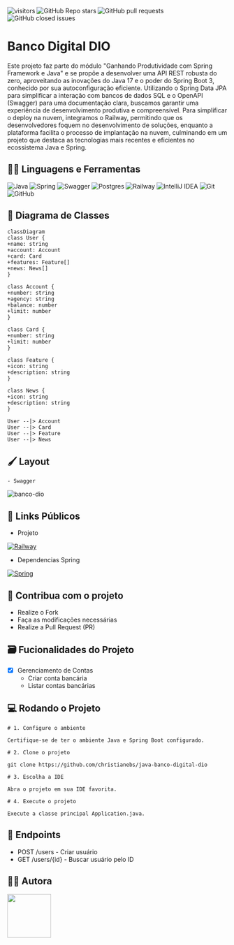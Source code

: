 ![visitors](https://visitor-badge.laobi.icu/badge?page_id=christianebs.java-banco-digital-dio) ![GitHub Repo stars](https://img.shields.io/github/stars/christianebs/java-banco-digital-dio) ![GitHub pull requests](https://img.shields.io/github/issues-pr/christianebs/java-banco-digital-dio) ![GitHub closed issues](https://img.shields.io/github/issues-closed/christianebs/java-banco-digital-dio)

# Banco Digital DIO

Este projeto faz parte do módulo "Ganhando Produtividade com Spring Framework e Java" e se propõe a desenvolver uma API REST robusta do zero, aproveitando as inovações do Java 17 e o poder do Spring Boot 3, conhecido por sua autoconfiguração eficiente. Utilizando o Spring Data JPA para simplificar a interação com bancos de dados SQL e o OpenAPI (Swagger) para uma documentação clara, buscamos garantir uma experiência de desenvolvimento produtiva e compreensível. Para simplificar o deploy na nuvem, integramos o Railway, permitindo que os desenvolvedores foquem no desenvolvimento de soluções, enquanto a plataforma facilita o processo de implantação na nuvem, culminando em um projeto que destaca as tecnologias mais recentes e eficientes no ecossistema Java e Spring.

## :woman_mechanic: Linguagens e Ferramentas

![Java](https://img.shields.io/badge/java-0D1117.svg?style=for-the-badge&logo=openjdk&logoColor=%23ED8B00) ![Spring](https://img.shields.io/badge/spring-0D1117.svg?style=for-the-badge&logo=spring&logoColor=%236DB33F) ![Swagger](https://img.shields.io/badge/-Swagger-0D1117?style=for-the-badge&logo=swagger&logoColor=%23Clojure) ![Postgres](https://img.shields.io/badge/postgres-0D1117.svg?style=for-the-badge&logo=postgresql&logoColor=%23316192) ![Railway](https://img.shields.io/badge/Railway-0D1117?style=for-the-badge&logo=railway&logoColor=white) ![IntelliJ IDEA](https://img.shields.io/badge/IntelliJIDEA-0D1117.svg?style=for-the-badge&logo=intellij-idea&logoColor=white) ![Git](https://img.shields.io/badge/git-0D1117.svg?style=for-the-badge&logo=git&logoColor=%23F05033) ![GitHub](https://img.shields.io/badge/github-0D1117.svg?style=for-the-badge&logo=github&logoColor=white)

## :large_blue_diamond: Diagrama de Classes

```shell
classDiagram
class User {
+name: string
+account: Account
+card: Card
+features: Feature[]
+news: News[]
}

class Account {
+number: string
+agency: string
+balance: number
+limit: number
}

class Card {
+number: string
+limit: number
}

class Feature {
+icon: string
+description: string
}

class News {
+icon: string
+description: string
}

User --|> Account
User --|> Card
User --|> Feature
User --|> News
```

## :paintbrush: Layout

    - Swagger

![banco-dio](https://github.com/christianebs/java-banco-digital-dio/assets/108686840/04ccce06-55bd-4588-953c-e7c19cac8e6d)

## :link: Links Públicos

- Projeto

[![Railway](https://img.shields.io/badge/reailway-0D1117?style=for-the-badge&logo=railway&logoColor=white)](https://java-banco-digital-dio.up.railway.app/swagger-ui/index.html)

- Dependencias Spring

[![Spring](https://img.shields.io/badge/spring-0D1117.svg?style=for-the-badge&logo=spring&logoColor=%236DB33F)](https://start.spring.io/#!type=gradle-project&language=java&platformVersion=3.1.4&packaging=jar&jvmVersion=17&groupId=com.github.christianebs&artifactId=java-banco-digital-dio&name=application&description=Java%20RESTful%20API%20criada%20para%20o%20Santander%20Bootcamp%202023%20-%20Backend%20Java&packageName=com.github.christianebs&dependencies=web,data-jpa,h2,postgresql)


## :triangular_flag_on_post: Contribua com o projeto

- Realize o Fork
- Faça as modificações necessárias
- Realize a Pull Request (PR)

## :card_file_box: Fucionalidades do Projeto

- [x] Gerenciamento de Contas
    - Criar conta bancária
    - Listar contas bancárias

## :computer: Rodando o Projeto

```shell
# 1. Configure o ambiente

Certifique-se de ter o ambiente Java e Spring Boot configurado.

# 2. Clone o projeto

git clone https://github.com/christianebs/java-banco-digital-dio

# 3. Escolha a IDE

Abra o projeto em sua IDE favorita.

# 4. Execute o projeto

Execute a classe principal Application.java.
```

## :arrows_counterclockwise: Endpoints

- POST /users - Criar usuário
- GET /users/{id} - Buscar usuário pelo ID

## :woman_technologist: Autora

<a href="https://github.com/christianebs">
<img src="https://user-images.githubusercontent.com/108686840/271874870-1003d6c2-7574-4104-a392-ab6b2713cff2.png" width="100px" />
</a>

